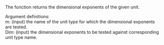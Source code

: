 ﻿The function returns the dimensional exponents of the given unit.

Argument definitions:  
m: (input) the name of the unit type for which the dimensional exponents are tested.  
Dim: (input) the dimensional exponents to be tested against corresponding unit type name.